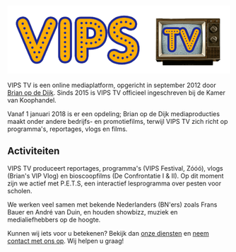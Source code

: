 ![VIPS TV](VIPSLOGO.png)

VIPS TV is een online mediaplatform, opgericht in september 2012 door [Brian op de Dijk](https://brianopdedijk.nl). Sinds 2015 is VIPS TV officieel ingeschreven bij de Kamer van Koophandel.

Vanaf 1 januari 2018 is er een opdeling; Brian op de Dijk mediaproducties maakt onder andere bedrijfs- en promotiefilms, terwijl VIPS TV zich richt op programma's, reportages, vlogs en films.

## Activiteiten

VIPS TV produceert reportages, programma's (VIPS Festival, Zóóó), vlogs (Brian's VIP Vlog) en bioscoopfilms (De Confrontatie I & II). Op dit moment zijn we actief met P.E.T.S, een interactief lesprogramma over pesten voor scholen.

We werken veel samen met bekende Nederlanders (BN'ers) zoals Frans Bauer en André van Duin, en houden showbizz, muziek en medialiefhebbers op de hoogte.

Kunnen wij iets voor u betekenen? Bekijk dan [onze diensten](https://vipstv.nl/diensten/) en [neem contact met ons op](https://vipstv.nl/contact/). Wij helpen u graag!
